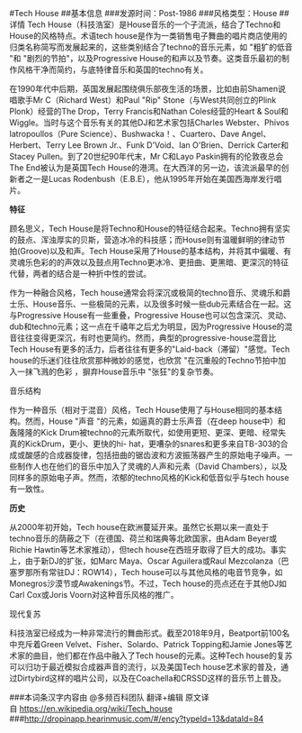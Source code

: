 #Tech House
##基本信息
###发源时间：Post-1986
###风格类型：House
##详情
Tech House（科技浩室）是House音乐的一个子流派，结合了Techno和House的风格特点。术语tech
house是作为一类销售电子舞曲的唱片商店使用的归类名称简写而发展起来的，这些类别结合了techno的音乐元素，如 "粗犷的低音 "和
"剧烈的节拍"，以及Progressive House的和声以及节奏。这类音乐最初的制作风格干净而简约，与底特律音乐和英国的techno有关。



在1990年代中后期，英国发展起围绕俱乐部夜生活的场景，比如由前Shamen说唱歌手Mr C（Richard West）和Paul "Rip"
Stone（与West共同创立的Plink Plonk）经营的The Drop，Terry Francis和Nathan Coles经营的Heart &
Soul和Wiggle。当时与这个音乐有关的其他DJ和艺术家包括Charles Webster、Phivos Iatropoullos（Pure
Science）、Bushwacka！、Cuartero、Dave Angel、Herbert、Terry Lee Brown Jr.、Funk
D'Void、Ian O'Brien、Derrick Carter和Stacey Pullen。到了20世纪90年代末，Mr C和Layo
Paskin拥有的伦敦夜总会The End被认为是英国Tech House的港湾。在大西洋的另一边，该流派最早的创新者之一是Lucas
Rodenbush（E.B.E），他从1995年开始在美国西海岸发行唱片。



**特征**

顾名思义，Tech
House是将Techno和House的特征结合起来。Techno拥有坚实的鼓点、浑浊厚实的贝斯，营造冰冷的科技感；而House则有温暖鲜明的律动节拍(Groove)以及和声。Tech
House采用了House的基本结构，并将其中偏暖、有灵魂乐色彩的的声效以及鼓点用Techno更冰冷、更扭曲、更黑暗、更深沉的特征代替，两者的结合是一种折中性的尝试。



作为一种融合风格，Tech
house通常会将深沉或极简的techno音乐、灵魂乐和爵士乐、House音乐、一些极简的元素，以及很多时候一些dub元素结合在一起。这与Progressive
House有一些重叠，Progressive
House也可以包含深沉、灵动、dub和techno元素；这一点在千禧年之后尤为明显，因为Progressive
House的混音往往变得更深沉，有时也更简约。然而，典型的progressive-house混音比Tech
House有更多的活力，后者往往有更多的"Laid-back（滞留）"感觉。Tech house的乐迷们往往欣赏那种微妙的感觉，也欣赏
"在沉重般的Techno节拍中加入一抹飞溅的色彩 ，摒弃House音乐中 "张狂"的复杂节奏。



音乐结构

作为一种音乐（相对于混音）风格，Tech House使用了与House相同的基本结构。然而，House "声音 "的元素，如逼真的爵士乐声音（在deep
house中）和轰隆隆的Kick Drum被techno的元素所取代，如使用更短、更深、更暗、经常失真的KickDrum，更小、更快的hi-
hat，更嘈杂的snares和更多来自TB-303的合成或酸感的合成器旋律，包括扭曲的锯齿波和方波振荡器产生的原始电子噪声。一些制作人也在他们的音乐中加入了灵魂的人声和元素（David
Chambers），以及同样多的原始电子声。然而，浓郁的techno风格的Kick和低音似乎与tech house有一致性。



**历史**

从2000年初开始，Tech house在欧洲蔓延开来。虽然它长期以来一直处于techno音乐的荫蔽之下（在德国、荷兰和瑞典等北欧国家，由Adam
Beyer或Richie Hawtin等艺术家推动），但tech house在西班牙取得了巨大的成功。事实上，由于新DJ的扩张，如Marc
Maya、Oscar Aguilera或Raul Mezcolanza（巴塞罗那所有常驻DJ：ROW14），Tech
house可以与其他风格的电音节竞争，如Monegros沙漠节或Awakenings节。不过，Tech house的亮点还在于其他DJ如Carl
Cox或Joris Voorn对这种音乐风格的推广。



现代复苏

科技浩室已经成为一种非常流行的舞曲形式。截至2018年9月，Beatport前100名中充斥着Green
Velvet、Fisher、Solardo、Patrick Topping和Jamie Jones等艺术家的曲目，他们都在作品中融入了Tech
house的元素。这种Tech house的复苏可以归功于最近模拟合成器声音的流行，以及美国Tech
house艺术家的普及，通过Dirtybird这样的唱片公司，以及在Coachella和CRSSD这样的音乐节上普及。

###本词条汉字内容由 @多频百科团队 翻译+编辑
原文译自 https://en.wikipedia.org/wiki/Tech_house
###http://dropinapp.hearinmusic.com/#/ency?typeId=13&dataId=84
